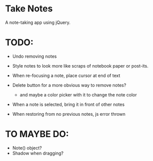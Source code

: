 Take Notes
==========

A note-taking app using jQuery.

TODO:
=====

* Undo removing notes

* Style notes to look more like scraps of notebook paper or post-its.

* When re-focusing a note, place cursor at end of text

* Delete button for a more obvious way to remove notes?
    - and maybe a color picker with it to change the note color


* When a note is selected, bring it in front of other notes

* When restoring from no previous notes, js error thrown

TO MAYBE DO:
============

* Note() object?
* Shadow when dragging?
